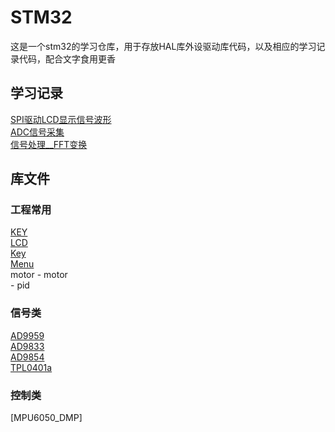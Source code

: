 # STM32
这是一个stm32的学习仓库，用于存放HAL库外设驱动库代码，以及相应的学习记录代码，配合文字食用更香
## 学习记录
[SPI驱动LCD显示信号波形](https://www.cnblogs.com/loong2525/p/19003164)<br>
[ADC信号采集](https://www.cnblogs.com/loong2525/p/18999737)<br>
[信号处理__FFT变换](https://www.cnblogs.com/loong2525/p/19003886)<br>
## 库文件
### 工程常用
[KEY](d:\Project\stm32\HAL_Peripheral\工程常用\Key)<br>
[LCD](d:\Project\stm32\HAL_Peripheral\工程常用\LCD)<br>
[Key](d:\Project\stm32\HAL_Peripheral\工程常用\Key)<br>
[Menu](d:\Project\stm32\HAL_Peripheral\工程常用\Menu)<br>
motor - motor<br>
      - pid

### 信号类
[AD9959](d:\Project\stm32\HAL_Peripheral\信号类\AD9959)<br>
[AD9833](d:\Project\stm32\HAL_Peripheral\信号类\AD9833)<br>
[AD9854](d:\Project\stm32\HAL_Peripheral\信号类\AD9854)<br>
[TPL0401a](d:\Project\stm32\HAL_Peripheral\信号类\TPL0401a)<br>

### 控制类
[MPU6050_DMP]<br>
